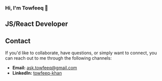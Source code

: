 ### Hi, I'm Towfeeq 👋

## JS/React Developer

## Contact

If you'd like to collaborate, have questions, or simply want to connect, you can reach out to me through the following channels:

- **Email:** [ask.towfeeq@gmail.com](mailto:ask.towfeeq@gmail.com)
- **LinkedIn:** [towfeeq-khan](https://in.linkedin.com/in/towfeeq-khan)
